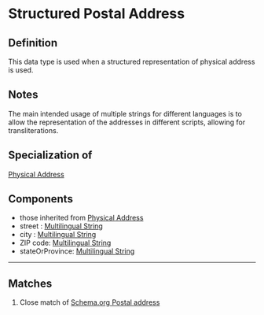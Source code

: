 # Structured Postal Address

## Definition
This data type is used when a structured representation of physical address is used.

## Notes
The main intended usage of multiple strings for different languages is to allow the representation of the addresses in different scripts, allowing for transliterations.

## Specialization of
[Physical Address](../datatypes/Physical_Address.md)

## Components
- those inherited from [Physical Address](../datatypes/Physical_Address.md#components)
- street : [Multilingual String](../datatypes/Multilingual_String.md)
- city : [Multilingual String](../datatypes/Multilingual_String.md)
- ZIP code: [Multilingual String](../datatypes/Multilingual_String.md)
- stateOrProvince: [Multilingual String](../datatypes/Multilingual_String.md)

---
## Matches
1. Close match of [Schema.org Postal address](https://schema.org/PostalAddress)
